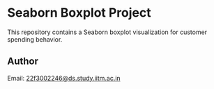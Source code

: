 # Seaborn Boxplot Project

This repository contains a Seaborn boxplot visualization for customer spending behavior.

## Author
Email: 22f3002246@ds.study.iitm.ac.in

